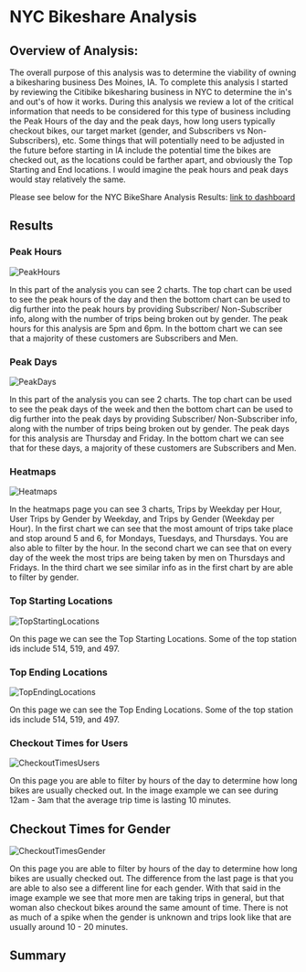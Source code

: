 # NYC Bikeshare Analysis

## Overview of Analysis: 

The overall purpose of this analysis was to determine the viability of owning a bikesharing business Des Moines, IA. To complete this analysis I started by reviewing the Citibike bikesharing business in NYC to determine the in's and out's of how it works. During this analysis we review a lot of the critical information that needs to be considered for this type of business including the Peak Hours of the day and the peak days, how long users typically checkout bikes, our target market (gender, and Subscribers vs Non-Subscribers), etc. Some things that will potentially need to be adjusted in the future before starting in IA include the potential time the bikes are checked out, as the locations could be farther apart, and obviously the Top Starting and End locations. I would imagine the peak hours and peak days would stay relatively the same. 

Please see below for the NYC BikeShare Analysis Results: 
[link to dashboard](https://public.tableau.com/app/profile/eric.ajini/viz/NYCBikeshareAnalysisChallenge/NYCBikeshareAnalysis)

## Results 

### Peak Hours

![PeakHours](https://github.com/ericajini/bikesharing/blob/main/Images/Peak_Hours.jpg)

In this part of the analysis you can see 2 charts. The top chart can be used to see the peak hours of the day and then the bottom chart can be used to dig further into the peak hours by providing Subscriber/ Non-Subscriber info, along with the number of trips being broken out by gender. The peak hours for this analysis are 5pm and 6pm. In the bottom chart we can see that a majority of these customers are Subscribers and Men. 

### Peak Days

![PeakDays](https://github.com/ericajini/bikesharing/blob/main/Images/Peak_Days.jpg)

In this part of the analysis you can see 2 charts. The top chart can be used to see the peak days of the week and then the bottom chart can be used to dig further into the peak days by providing Subscriber/ Non-Subscriber info, along with the number of trips being broken out by gender. The peak days for this analysis are Thursday and Friday. In the bottom chart we can see that for these days, a majority of these customers are Subscribers and Men. 

### Heatmaps

![Heatmaps](https://github.com/ericajini/bikesharing/blob/main/Images/HeatMaps.jpg)

In the heatmaps page you can see 3 charts, Trips by Weekday per Hour, User Trips by Gender by Weekday, and Trips by Gender (Weekday per Hour). In the first chart we can see that the most amount of trips take place and stop around 5 and 6, for Mondays, Tuesdays, and Thursdays. You are also able to filter by the hour. In the second chart we can see that on every day of the week the most trips are being taken by men on Thursdays and Fridays. In the third chart we see similar info as in the first chart by are able to filter by gender. 

### Top Starting Locations

![TopStartingLocations](https://github.com/ericajini/bikesharing/blob/main/Images/Top_Starting_Locations.jpg)

On this page we can see the Top Starting Locations. Some of the top station ids include 514, 519, and 497. 

### Top Ending Locations

![TopEndingLocations](https://github.com/ericajini/bikesharing/blob/main/Images/Top_Ending_Locations.jpg)

On this page we can see the Top Ending Locations. Some of the top station ids include 514, 519, and 497. 

### Checkout Times for Users

![CheckoutTimesUsers](https://github.com/ericajini/bikesharing/blob/main/Images/Checkout_Times_Users.jpg)

On this page you are able to filter by hours of the day to determine how long bikes are usually checked out. In the image example we can see during 12am - 3am that the average trip time is lasting 10 minutes. 


## Checkout Times for Gender 

![CheckoutTimesGender](https://github.com/ericajini/bikesharing/blob/main/Images/Checkout_Times_Genders.jpg)

On this page you are able to filter by hours of the day to determine how long bikes are usually checked out. The difference from the last page is that you are able to also see a different line for each gender. With that said in the image example we see that more men are taking trips in general, but that woman also checkout bikes around the same amount of time. There is not as much of a spike when the gender is unknown and trips look like that are usually around 10 - 20 minutes. 

## Summary



